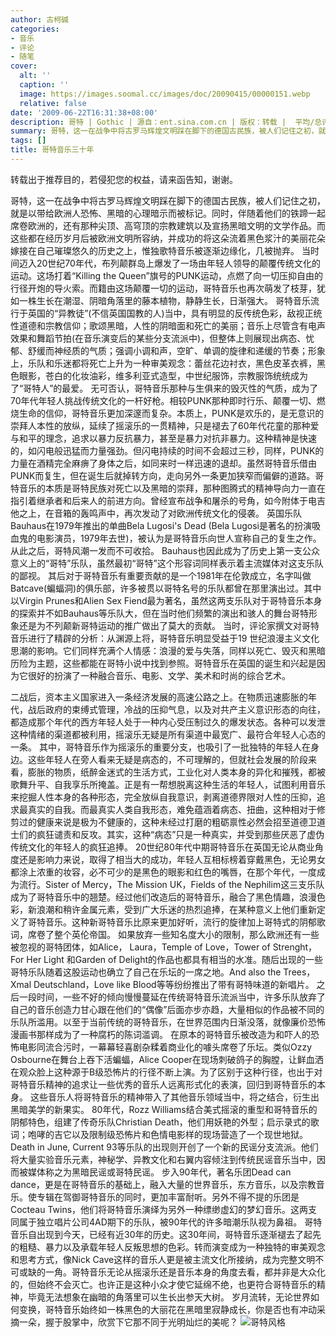 ```yaml
---
author: 古柯碱
categories:
- 音乐
- 评论
- 随笔
cover:
  alt: ''
  caption: ''
  image: https://images.soomal.cc/images/doc/20090415/00000151.webp
  relative: false
date: '2009-06-22T16:31:38+08:00'
description: 哥特 | Gothic | 源自：ent.sina.com.cn | 版权：转载 |  平均/总评分：10.00/10
summary: 哥特，这一在战争中将古罗马辉煌文明踩在脚下的德国古民族，被人们记住之初，就是以带给欧洲人恐怖、黑暗的心理暗示而被标记。同时，伴随着他们的铁蹄一起席卷欧洲的，还有那种尖顶、高穹顶的宗教建筑以及宣扬黑暗文明的文学作品。而这些都在经历岁月后被欧洲文明所容纳，并成功的将这朵流着黑色浆汁的美丽花朵嫁接在自己璀璨悠久的历史之上，惟独歌特音乐被逐渐边缘化，几被抛弃
tags: []
title: 哥特音乐三十年
---
```


转载出于推荐目的，若侵犯您的权益，请来函告知，谢谢。

哥特，这一在战争中将古罗马辉煌文明踩在脚下的德国古民族，被人们记住之初，就是以带给欧洲人恐怖、黑暗的心理暗示而被标记。同时，伴随着他们的铁蹄一起席卷欧洲的，还有那种尖顶、高穹顶的宗教建筑以及宣扬黑暗文明的文学作品。而这些都在经历岁月后被欧洲文明所容纳，并成功的将这朵流着黑色浆汁的美丽花朵嫁接在自己璀璨悠久的历史之上，惟独歌特音乐被逐渐边缘化，几被抛弃。
当时间迈入20世纪70年代，布列颠群岛上爆发了一场由年轻人领导的颠覆传统文化的运动。这场打着“Killing the Queen”旗号的PUNK运动，点燃了向一切压抑自由的行径开炮的导火索。而籍由这场颠覆一切的运动，哥特音乐也再次萌发了枝芽，犹如一株生长在潮湿、阴暗角落里的藤本植物，静静生长，日渐强大。 
哥特音乐流行于英国的“异教徒”(不信英国国教的人)当中，具有明显的反传统色彩，敌视正统性道德和宗教信仰；歌颂黑暗，人性的阴暗面和死亡的美丽；音乐上尽管含有电声效果和舞蹈节拍(在音乐演变后的某些分支流派中)，但整体上则展现出病态、忧郁、舒缓而神经质的气质；强调小调和声，空旷、单调的旋律和递缓的节奏；形象上，乐队和乐迷都将死亡上升为一种审美观念：蕾丝花边衬衣，黑色皮革衣裤，黑色眼影，苍白的化妆油彩，维多利亚式造型，中世纪服饰，宗教服饰统统成为了“哥特人”的最爱。
无可否认，哥特音乐那种与生俱来的毁灭性的气质，成为了70年代年轻人挑战传统文化的一杆好枪。相较PUNK那种即时行乐、颠覆一切、燃烧生命的信仰，哥特音乐更加深邃而复杂。本质上，PUNK是欢乐的，是无意识的崇拜人本性的放纵，延续了摇滚乐的一贯精神，只是褪去了60年代花童的那种爱与和平的理念，追求以暴力反抗暴力，甚至是暴力对抗非暴力。这种精神是快速的，如闪电般迅猛而力量强劲。但闪电持续的时间不会超过三秒，同样，PUNK的力量在酒精完全麻痹了身体之后，如同来时一样迅速的退却。虽然哥特音乐借由PUNK而复生，但在诞生后就掉转方向，走向另外一条更加狭窄而偏僻的道路。哥特音乐的本质是哥特民族对死亡以及黑暗的崇拜，那种图腾式的精神导向力一直在指引着继承者和后来人的前进方向。曾经宣布战争和屠杀的号角，如今附体于电吉他之上，在音箱的轰鸣声中，再次发动了对欧洲传统文化的侵袭。
英国乐队Bauhaus在1979年推出的单曲Bela Lugosi's Dead (Bela Lugosi是著名的扮演吸血鬼的电影演员，1979年去世)，被认为是哥特音乐向世人宣称自己的复生之作。从此之后，哥特风潮一发而不可收拾。 Bauhaus也因此成为了历史上第一支公众意义上的“哥特”乐队，虽然最初“哥特”这个形容词同样表示着主流媒体对这支乐队的鄙视。 
其后对于哥特音乐有重要贡献的是一个1981年在伦敦成立，名字叫做 Batcave(蝙蝠洞)的俱乐部，许多被贯以哥特名号的乐队都曾在那里演出过。其中以Virgin Prunes和Alien Sex Fiend最为著名，虽然这两支乐队对于哥特音乐本身的探索并不如Bauhaus等乐队大，但在当时他们频繁的演出和骇人的舞台哥特形象还是为不列颠新哥特运动的推广做出了莫大的贡献。 
当时，评论家撰文对哥特音乐进行了精辟的分析：从渊源上将，哥特音乐明显受益于19 世纪浪漫主义文化思潮的影响。它们同样充满个人情感：浪漫的爱与失落，同样以死亡、毁灭和黑暗历险为主题，这些都能在哥特小说中找到参照。哥特音乐在英国的诞生和兴起是因为它很好的扮演了一种融合音乐、电影、文学、美术和时尚的综合艺术。  

二战后，资本主义国家进入一条经济发展的高速公路之上。在物质迅速膨胀的年代，战后政府的束缚式管理，冷战的压抑气息，以及对共产主义意识形态的向往，都造成那个年代的西方年轻人处于一种内心受压制过久的爆发状态。各种可以发泄这种情绪的渠道都被利用，摇滚乐无疑是所有渠道中最宽广、最符合年轻人心态的一条。
其中，哥特音乐作为摇滚乐的重要分支，也吸引了一批独特的年轻人在身边。这些年轻人在旁人看来无疑是病态的，不可理解的，但就社会发展的阶段来看，膨胀的物质，纸醉金迷式的生活方式，工业化对人类本身的异化和摧残，都被歌舞升平、自我享乐所掩盖。正是有一帮想脱离这种生活的年轻人，试图利用音乐来挖掘人性本身的各种形态，完全放纵自我意识，剥离道德界限对人性的压抑，追求最真实的自我。而最真实人类自我形态，难免蕴涵着病态、扭曲，这种相对于修剪过的健康来说是极为不健康的，这种未经过打磨的粗砺禀性必然会招至道德卫道士们的疯狂谴责和反攻。其实，这种“病态”只是一种真实，并受到那些厌恶了虚伪传统文化的年轻人的疯狂追捧。
20世纪80年代中期哥特音乐在英国无论从商业角度还是影响力来说，取得了相当大的成功，年轻人互相标榜着穿戴黑色，无论男女都涂上浓重的妆容，必不可少的是黑色的眼影和红色的嘴唇，在那个年代，一度成为流行。Sister of Mercy，The Mission UK，Fields of the Nephilim这三支乐队成为了哥特音乐中的翘楚。经过他们改造后的哥特音乐，融合了黑色情趣，浪漫色彩，新浪潮和稍许金属元素，受到广大乐迷的热烈追捧，在某种意义上他们重新定义了哥特音乐。这种新哥特音乐比原来更加好听，流行的旋律加上哥特式的阴郁歌词，席卷了整个英伦帝国。 
如果放弃一些知名度大小的限制，那么欧洲还有一些被忽视的哥特团体，如Alice， Laura，Temple of Love，Tower of Strenght，For Her Light 和Garden of Delight的作品也都具有相当的水准。随后出现的一些哥特乐队随着这股运动也确立了自己在乐坛的一席之地。And also the Trees，Xmal Deutschland，Love like Blood等等纷纷推出了带有哥特味道的新唱片。 
之后一段时间，一些不好的倾向慢慢蔓延在传统哥特音乐流派当中，许多乐队放弃了自己的音乐创造力甘心跟在他们的“偶像”后面亦步亦趋，大量相似的作品被不同的乐队所滥用。以至于当前传统的哥特音乐，在世界范围内日渐没落，就像廉价恐怖漫画书那样成为了一种腐朽的陈词滥调。
在原本的哥特音乐被改造为和吓人的恐怖电影同流合污时，一幕幕轻喜剧杂糅着商业化的噱头席卷了乐坛。类似Ozzy Osbourne在舞台上吞下活蝙蝠，Alice Cooper在现场刺破鸽子的胸膛，让鲜血洒在观众脸上这种源于B级恐怖片的行径不断上演。为了区别于这种行径，也出于对哥特音乐精神的追求让一些优秀的音乐人远离形式化的表演，回归到哥特音乐的本身。
这些音乐人将哥特音乐的精神带入了其他音乐领域当中，将之结合，衍生出黑暗美学的新果实。
80年代，Rozz Williams结合美式摇滚的重型和哥特音乐的阴郁特色，组建了传奇乐队Christian Death，他们用妖艳的外型；启示录式的歌词；咆哮的吉它以及限制级恐怖片和色情电影样的现场营造了一个现世地狱。Death in June, Current 93等乐队的出现则开创了一个新的民谣分支流派。他们将大量实验音乐元素，神秘学、异教文化和右翼内容倾注到传统民谣音乐当中，因而被媒体称之为黑暗民谣或哥特民谣。
步入90年代，著名乐团Dead can dance，更是在哥特音乐的基础上，融入大量的世界音乐，东方音乐，以及宗教音乐。使专辑在驾御哥特音乐的同时，更加丰富耐听。另外不得不提的乐团是 Cocteau Twins，他们将哥特音乐演绎为另外一种缥缈虚幻的梦幻音乐。这两支同属于独立唱片公司4AD期下的乐队，被90年代的许多暗潮乐队视为鼻祖。
哥特音乐自出现到今天，已经有近30年的历史。这30年间，哥特音乐逐渐褪去了起先的粗糙、暴力以及承载年轻人反叛思想的色彩。转而演变成为一种独特的审美观念和思考方式，像Nick Cave这样的音乐人更是被主流文化所接纳，成为完整文明不可或缺的一角。哥特音乐无论从摇滚乐还是音乐本身的角度去看，都并非是大众化的，但始终不会灭亡。也许正是这种小众才使它延绵不绝，也更符合哥特音乐的精神，毕竟无法想象在幽暗的角落里可以生长出参天大树。
岁月流转，无论世界如何变换，哥特音乐始终如一株黑色的大丽花在黑暗里寂静成长，你是否也有冲动采摘一朵，握于股掌中，欣赏下它那不同于光明灿烂的美呢？
![哥特风格](https://images.soomal.cc/images/doc/20090415/00000151.webp)